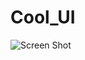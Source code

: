 # Cool_UI

![Screen Shot](https://github.com/Samyak2406/cool_ui/blob/master/screenShots/Screenshot_20200904-164632.jpg)

